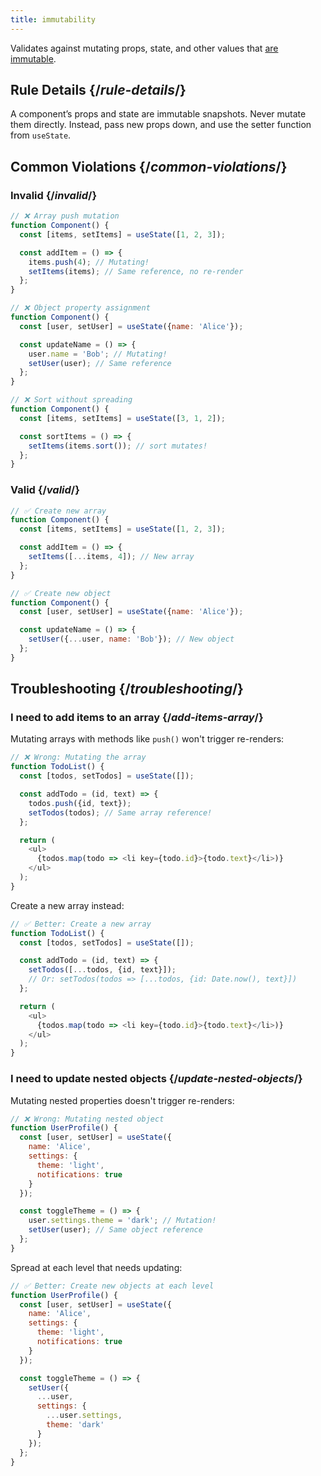 ```yaml
---
title: immutability
---
```


<Intro>

Validates against mutating props, state, and other values that [are immutable](/reference/rules/components-and-hooks-must-be-pure#props-and-state-are-immutable).

</Intro>

## Rule Details {/*rule-details*/}

A component’s props and state are immutable snapshots. Never mutate them directly. Instead, pass new props down, and use the setter function from `useState`.

## Common Violations {/*common-violations*/}

### Invalid {/*invalid*/}

```js
// ❌ Array push mutation
function Component() {
  const [items, setItems] = useState([1, 2, 3]);

  const addItem = () => {
    items.push(4); // Mutating!
    setItems(items); // Same reference, no re-render
  };
}

// ❌ Object property assignment
function Component() {
  const [user, setUser] = useState({name: 'Alice'});

  const updateName = () => {
    user.name = 'Bob'; // Mutating!
    setUser(user); // Same reference
  };
}

// ❌ Sort without spreading
function Component() {
  const [items, setItems] = useState([3, 1, 2]);

  const sortItems = () => {
    setItems(items.sort()); // sort mutates!
  };
}
```

### Valid {/*valid*/}

```js
// ✅ Create new array
function Component() {
  const [items, setItems] = useState([1, 2, 3]);

  const addItem = () => {
    setItems([...items, 4]); // New array
  };
}

// ✅ Create new object
function Component() {
  const [user, setUser] = useState({name: 'Alice'});

  const updateName = () => {
    setUser({...user, name: 'Bob'}); // New object
  };
}
```

## Troubleshooting {/*troubleshooting*/}

### I need to add items to an array {/*add-items-array*/}

Mutating arrays with methods like `push()` won't trigger re-renders:

```js
// ❌ Wrong: Mutating the array
function TodoList() {
  const [todos, setTodos] = useState([]);

  const addTodo = (id, text) => {
    todos.push({id, text});
    setTodos(todos); // Same array reference!
  };

  return (
    <ul>
      {todos.map(todo => <li key={todo.id}>{todo.text}</li>)}
    </ul>
  );
}
```

Create a new array instead:

```js
// ✅ Better: Create a new array
function TodoList() {
  const [todos, setTodos] = useState([]);

  const addTodo = (id, text) => {
    setTodos([...todos, {id, text}]);
    // Or: setTodos(todos => [...todos, {id: Date.now(), text}])
  };

  return (
    <ul>
      {todos.map(todo => <li key={todo.id}>{todo.text}</li>)}
    </ul>
  );
}
```

### I need to update nested objects {/*update-nested-objects*/}

Mutating nested properties doesn't trigger re-renders:

```js
// ❌ Wrong: Mutating nested object
function UserProfile() {
  const [user, setUser] = useState({
    name: 'Alice',
    settings: {
      theme: 'light',
      notifications: true
    }
  });

  const toggleTheme = () => {
    user.settings.theme = 'dark'; // Mutation!
    setUser(user); // Same object reference
  };
}
```

Spread at each level that needs updating:

```js
// ✅ Better: Create new objects at each level
function UserProfile() {
  const [user, setUser] = useState({
    name: 'Alice',
    settings: {
      theme: 'light',
      notifications: true
    }
  });

  const toggleTheme = () => {
    setUser({
      ...user,
      settings: {
        ...user.settings,
        theme: 'dark'
      }
    });
  };
}
```
